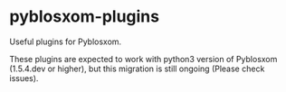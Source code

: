 # pyblosxom-plugins

Useful plugins for Pyblosxom.

These plugins are expected to work with python3 version of Pyblosxom (1.5.4.dev or higher), but this migration is still ongoing (Please check issues).

